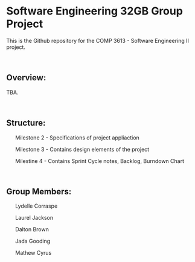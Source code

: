 

<h1>Software Engineering 32GB Group Project</h1>

<p>This is the Github repository for the COMP 3613 - Software Engineering II project.</p></br>

<h2>Overview: </h2>
<p>TBA. </p></br>

<h2>Structure: </h2>
<p>
<ul>Milestone 2 - Specifications of project appliaction </ul>
<ul>Milestone 3 - Contains design elements of the project </ul>
<ul>Milestine 4 - Contains Sprint Cycle notes, Backlog, Burndown Chart </ul>
</p></br>  
  

<h2>Group Members: </h2>
<ul>Lydelle Corraspe</ul>
<ul>Laurel Jackson </ul>
<ul>Dalton Brown </ul>
<ul>Jada Gooding </ul>
<ul>Mathew Cyrus </ul>
